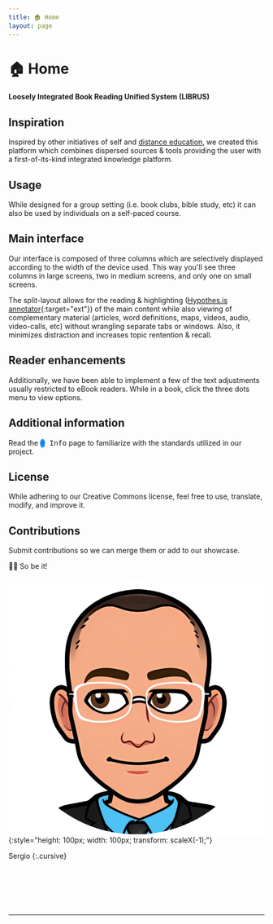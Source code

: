 ```yaml
---
title: 🏠 Home
layout: page
---
```


# 🏠 Home

**Loosely Integrated Book Reading Unified System (LIBRUS)**

## Inspiration

Inspired by other initiatives of self and [distance education](https://en.m.wikipedia.org/wiki/Distance_education), we created this platform which combines dispersed sources & tools providing the user with a first-of-its-kind integrated knowledge platform. 

## Usage

While designed for a group setting (i.e. book clubs, bible study, etc) it can also be used by individuals on a self-paced course.

## Main interface

Our interface is composed of three columns which are selectively displayed according to the width of the device used. This way you'll see three columns in large screens, two in medium screens, and only one on small screens.

The split-layout allows for the reading & highlighting ([Hypothes.is annotator](https://web.hypothes.is/everyone/){:target="ext"}) of the main content while also viewing of complementary material (articles, word definitions, maps, videos, audio, video-calls, etc) without wrangling separate tabs or windows. Also, it minimizes distraction and increases topic rentention & recall.

## Reader enhancements

Additionally, we have been able to implement a few of the text adjustments usually restricted to eBook readers. While in a book, click the three dots menu to view options.

## Additional information

Read the <kbd><span style="background-color: dodgerblue; border-radius: 50%; padding: 3px 2px; font-size: 70%; vertical-align: middle;">❔</span> Info</kbd> page to familiarize with the standards utilized in our project.

## License

While adhering to our Creative Commons license, feel free to use, translate, modify, and improve it.

## Contributions

Submit contributions so we can merge them or add to our showcase.

🙏🏼 So be it!  

![baldy](./content/baldy.png){:style="height: 100px; width: 100px; transform: scaleX(-1);"}

Sergio
{:.cursive}

<p>&nbsp;</p>
<p>&nbsp;</p>
<p>&nbsp;</p>

---

<br>